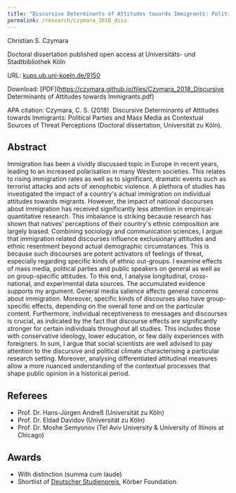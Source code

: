 ```yaml
---
title: "Discursive Determinants of Attitudes towards Immigrants: Political Parties and Mass Media as Contextual Sources of Threat Perceptions"
permalink: /research/czymara_2018_diss
---
```

Christian S. Czymara

Doctoral dissertation published open access at Universitäts- und Stadtbibliothek Köln

URL: [kups.ub.uni-koeln.de/9150](https://kups.ub.uni-koeln.de/9150/)

Download: [PDF](https://czymara.github.io/files/Czymara_2018_Discursive Determinants of Attitudes towards Immigrants.pdf)

APA citation: Czymara, C. S. (2018). Discursive Determinants of Attitudes towards Immigrants: Political Parties and Mass Media as Contextual Sources of Threat Perceptions (Doctoral dissertation, Universität zu Köln).

Abstract
------
Immigration has been a vividly discussed topic in Europe in recent years, leading to an increased polarisation in many Western societies. This relates to rising immigration rates as well as to significant, dramatic events such as terrorist attacks and acts of xenophobic violence. A plethora of studies has investigated the impact of a country's actual immigration on individual attitudes towards migrants. However, the impact of national discourses about immigration has received significantly less attention in empirical-quantitative research. This imbalance is striking because research has shown that natives’ perceptions of their country's ethnic composition are largely biased. Combining sociology and communication sciences, I argue that immigration related discourses influence exclusionary attitudes and ethnic resentment beyond actual demographic circumstances. This is because such discourses are potent activators of feelings of threat, especially regarding specific kinds of ethnic out-groups. I examine effects of mass media, political parties and public speakers on general as well as on group-specific attitudes. To this end, I analyse longitudinal, cross-national, and experimental data sources. The accumulated evidence supports my argument. General media salience affects general concerns about immigration. Moreover, specific kinds of discourses also have group-specific effects, depending on the overall tone and on the particular content. Furthermore, individual receptiveness to messages and discourses is crucial, as indicated by the fact that discourse effects are significantly stronger for certain individuals throughout all studies. This includes those with conservative ideology, lower education, or few daily experiences with foreigners. In sum, I argue that social scientists are well advised to pay attention to the discursive and political climate characterising a particular research setting. Moreover, analysing differentiated attitudinal measures allow a more nuanced understanding of the contextual processes that shape public opinion in a historical period.

Referees
------
- Prof. Dr. Hans-Jürgen Andreß (Universität zu Köln)
- Prof. Dr. Eldad Davidov (Universität zu Köln)
- Prof. Dr. Moshe Semyonov (Tel Aviv University & University of Illinois at Chicago)

Awards
------
- With distinction (summa cum laude)
- Shortlist of [Deutscher Studienpreis](https://www.koerber-stiftung.de/fileadmin/user_upload/koerber-stiftung/redaktion/deutscher-studienpreis/pdf/2019/2019_Nominierte_SozialWissenschaften.pdf), Körber Foundation

